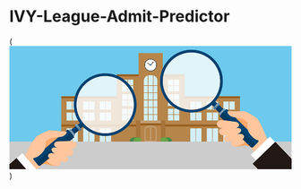 # IVY-League-Admit-Predictor
(![Admit Predictor](https://github.com/jyothisable/IVY-League-Collage-Predictor/blob/main/banner.jpg))
